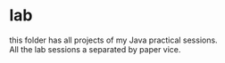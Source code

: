 # lab

this folder has all projects of my Java practical sessions.
</br>
All the lab sessions a separated by paper vice.
